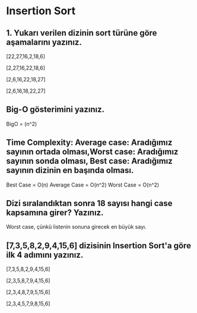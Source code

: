 #  Insertion Sort

## 1. Yukarı verilen dizinin sort türüne göre aşamalarını yazınız.
[22,27,16,2,18,6]

[2,27,16,22,18,6]

[2,6,16,22,18,27]

[2,6,16,18,22,27]



## Big-O gösterimini yazınız.
BigO = (n^2)



## Time Complexity: Average case: Aradığımız sayının ortada olması,Worst case: Aradığımız sayının sonda olması, Best case: Aradığımız sayının dizinin en başında olması.
Best Case = O(n)
Average Case = O(n^2)
Worst Case = O(n^2)



## Dizi sıralandıktan sonra 18 sayısı hangi case kapsamına girer? Yazınız.
Worst case, çünkü listenin sonuna girecek en büyük sayı.



## [7,3,5,8,2,9,4,15,6] dizisinin Insertion Sort'a göre ilk 4 adımını yazınız.

[7,3,5,8,2,9,4,15,6]

[2,3,5,8,7,9,4,15,6]

[2,3,4,8,7,9,5,15,6]

[2,3,4,5,7,9,8,15,6]